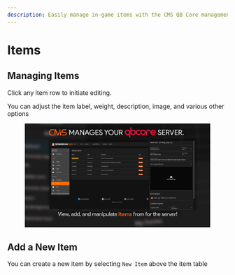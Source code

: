 ```yaml
---
description: Easily manage in-game items with the CMS QB Core management panel!
---
```


# Items

## Managing Items

Click any item row to initiate editing.

You can adjust the item label, weight, description, image, and various other options

<figure><img src="../../../.gitbook/assets/Items.png" alt=""><figcaption></figcaption></figure>

## Add a New Item

You can create a new item by selecting `New Item` above the item table

<figure><img src="https://i.imgur.com/ledRRX9.png" alt=""><figcaption></figcaption></figure>
